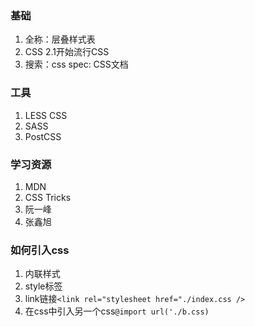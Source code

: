 ### 基础

1. 全称：层叠样式表
2. CSS 2.1开始流行CSS
3. 搜索：css spec: CSS文档

### 工具

1. LESS CSS
2. SASS 
3. PostCSS

### 学习资源

1. MDN
2. CSS Tricks
3. 阮一峰
4. 张鑫旭

### 如何引入css

1. 内联样式
2. style标签
3. link链接`<link rel="stylesheet href="./index.css />`
4. 在css中引入另一个css`@import url('./b.css)`
